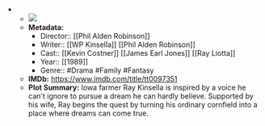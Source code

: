 - 
    - ![](https://m.media-amazon.com/images/M/MV5BNzk5OWY0YjAtYWU3ZS00Y2Q4LWFlNjItMzgwMTQ2MjIyMDFmL2ltYWdlL2ltYWdlXkEyXkFqcGdeQXVyMTQxNzMzNDI@._V1_SX300.jpg)  
    - **Metadata:**
        - Director:: [[Phil Alden Robinson]]
        - Writer:: [[WP Kinsella]] [[Phil Alden Robinson]]
        - Cast:: [[Kevin Costner]] [[James Earl Jones]] [[Ray Liotta]]
        - Year:: [[1989]]
        - Genre:: #Drama #Family #Fantasy
    - **IMDb:** https://www.imdb.com/title/tt0097351
    - **Plot Summary:** Iowa farmer Ray Kinsella is inspired by a voice he can't ignore to pursue a dream he can hardly believe. Supported by his wife, Ray begins the quest by turning his ordinary cornfield into a place where dreams can come true.
